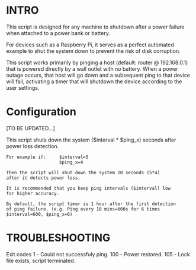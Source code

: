 # INTRO

This script is designed for any machine to shutdown after a power failure when
attached to a power bank or battery.

For devices such as a Raspberry Pi, it serves as a perfect automated example
to shut the system down to prevent the risk of disk corruption.

This script works primarily by pinging a host (default: router @ 192.168.0.1)
that is powered directly by a wall outlet with no battery. When a power outage
occurs, that host will go down and a subsequent ping to that device will fail,
activating a timer that will shutdown the device according to the user settings.


# Configuration

[TO BE UPDATED...]


 This script shuts down the system ($interval * $ping_x) seconds after
 power loss detection.

	For example if:		$interval=5
						$ping_x=4

	Then the script will shut down the system 20 seconds (5*4)
	after it detects power loss.

	It is recommended that you keep ping intervals ($interval) low
	for higher accuracy.

	By default, the script timer is 1 hour after the first detection
	of ping failure. (e.g. Ping every 10 mins=600s for 6 times
	$interval=600, $ping_x=6)


# TROUBLESHOOTING
 Exit codes
		1   - Could not successfuly ping.
		100 - Power restored.
		105 - Lock file exists, script terminated.


